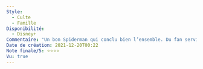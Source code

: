 ```yaml
---
Style:
  - Culte
  - Famille
Disponibilité:
  - Disney+
Commentaire: "Un bon Spiderman qui conclu bien l’ensemble. Du fan service à gogo mais c’est ça qu’on aime. Les chorégraphies d’action sont toujours aussi belles, dans la lignée des marvels. "
Date de création: 2021-12-20T00:22
Note finale/5: ⭐⭐⭐⭐
Vu: true
---
```

